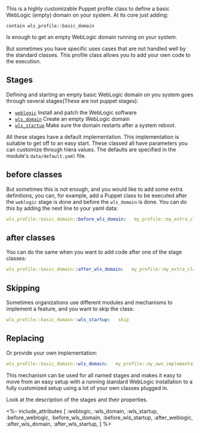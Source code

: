
This is a highly customizable Puppet profile class to define a basic WebLogic (empty) domain on your system. At its core just adding:

```
contain wls_profile::basic_domain
```

Is enough to get an empty WebLogic domain running on your system. 

But sometimes you have specific uses cases that are not handled well by the standard classes. This profile class allows you to add your own code to the execution.

## Stages

Defining and starting an empty basic WebLogic domain on you system goes through several stages(These are not puppet stages):

- [`weblogic`](./weblogic.html) Install and patch the WebLogic software
- [`wls_domain`](./wls_domain.html)    Create an empty WebLogic domain
- [`wls_startup`](./wls_startup.html)   Make sure the domain restarts after a system reboot.

All these stages have a default implementation. This implementation is suitable to get off to an easy start. These classed all have parameters you can customize through hiera values. The defaults are specified in the module's `data/default.yaml` file. 

## before classes

But sometimes this is not enough, and you would like to add some extra definitions, you can, for example, add a Puppet class to be executed after the `weblogic` stage is done and before the `wls_domain` is done. You can do this by adding the next line to your yaml data:

```yaml
wls_profile::basic_domain::before_wls_domain:   my_profile::my_extra_class
```

## after classes

You can do the same when you want to add code after one of the stage classes:

```yaml
wls_profile::basic_domain::after_wls_domain:   my_profile::my_extra_class
```

## Skipping

Sometimes organizations use different modules and mechanisms to implement a feature, and you want to skip the class:

```yaml
wls_profile::basic_domain::wls_startup:   skip
```

## Replacing

Or provide your own implementation:

```yaml
wls_profile::basic_domain::wls_domain:   my_profile::my_own_implementation
```

This mechanism can be used for all named stages and makes it easy to move from an easy setup with a running standard WebLogic installation to a fully customized setup using a lot of your own classes plugged in.

Look at the description of the stages and their properties.


<%- include_attributes [
  :weblogic,
  :wls_domain,
  :wls_startup,
  :before_weblogic,
  :before_wls_domain,
  :before_wls_startup,
  :after_weblogic,
  :after_wls_domain,
  :after_wls_startup,
] %>

